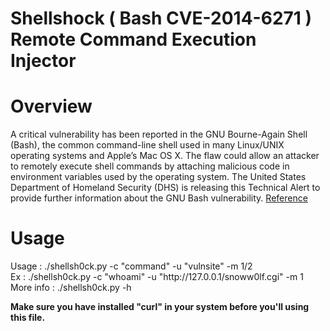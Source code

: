 Shellshock ( Bash CVE-2014-6271 ) Remote Command Execution Injector
=============
<h1>Overview</h1>
A critical vulnerability has been reported in the GNU Bourne-Again Shell (Bash), the common command-line shell used in many Linux/UNIX operating systems and Apple’s Mac OS X. The flaw could allow an attacker to remotely execute shell commands by attaching malicious code in environment variables used by the operating system. The United States Department of Homeland Security (DHS) is releasing this Technical Alert to provide further information about the GNU Bash vulnerability.
<a href="https://www.us-cert.gov/ncas/alerts/TA14-268A">Reference</a>
<h1>Usage</h1>
Usage : ./shellsh0ck.py -c "command" -u "vulnsite" -m 1/2 <br>
Ex : ./shellsh0ck.py -c "whoami" -u "http://127.0.0.1/snoww0lf.cgi" -m 1 <br>
More info : ./shellsh0ck.py -h 

<b>Make sure you have installed "curl" in your system before you'll using this file.</b>
